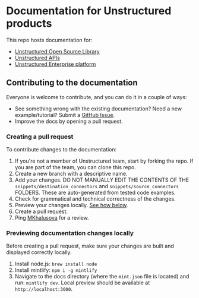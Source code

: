 # Documentation for Unstructured products

This repo hosts documentation for: 

* [Unstructured Open Source Library](https://github.com/Unstructured-IO/unstructured) 
* [Unstructured APIs](https://unstructured.io/api-key-hosted)
* [Unstructured Enterprise platform](https://unstructured.io/platform)

## Contributing to the documentation

Everyone is welcome to contribute, and you can do it in a couple of ways:

* See something wrong with the existing documentation? Need a new example/tutorial? Submit a [GitHub Issue](https://github.com/huggingface/cookbook/issues).
* Improve the docs by opening a pull request. 

### Creating a pull request

To contribute changes to the documentation:

1. If you're not a member of Unstructured team, start by forking the repo. If you are part of the team, you can clone this repo. 
2. Create a new branch with a descriptive name. 
3. Add your changes. DO NOT MANUALLY EDIT THE CONTENTS OF THE `snippets/destination_connectors` and `snippets/source_connectors` FOLDERS. These are auto-generated from tested code examples. 
4. Check for grammatical and technical correctness of the changes. 
5. Preview your changes locally. [See how below](#previewing-documentation-changes-locally). 
6. Create a pull request.
7. Ping [MKhalusova](https://github.com/mkhalusova) for a review.

### Previewing documentation changes locally

Before creating a pull request, make sure your changes are built and displayed correctly locally. 

1. Install node.js: `brew install node`
2. Install mintlify: `npm i -g mintlify`
3. Navigate to the docs directory (where the `mint.json` file is located) and run: `mintlify dev`. Local preview should be available at `http://localhost:3000`.

